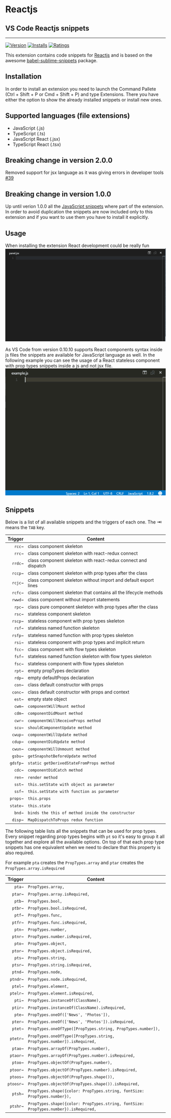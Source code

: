 # Reactjs

## VS Code Reactjs snippets

---

[![Version](https://vsmarketplacebadge.apphb.com/version/xabikos.ReactSnippets.svg)](https://marketplace.visualstudio.com/items?itemName=xabikos.ReactSnippets)
[![Installs](https://vsmarketplacebadge.apphb.com/installs/xabikos.ReactSnippets.svg)](https://marketplace.visualstudio.com/items?itemName=xabikos.ReactSnippets)
[![Ratings](https://vsmarketplacebadge.apphb.com/rating/xabikos.ReactSnippets.svg)](https://marketplace.visualstudio.com/items?itemName=xabikos.ReactSnippets)

This extension contains code snippets for [Reactjs][react] and is based on the awesome [babel-sublime-snippets][babelsublime] package.

## Installation

In order to install an extension you need to launch the Command Pallete (Ctrl + Shift + P or Cmd + Shift + P) and type Extensions.
There you have either the option to show the already installed snippets or install new ones.

## Supported languages (file extensions)

- JavaScript (.js)
- TypeScript (.ts)
- JavaScript React (.jsx)
- TypeScript React (.tsx)

## Breaking change in version 2.0.0

Removed support for jsx language as it was giving errors in developer tools [#39](https://github.com/xabikos/vscode-react/issues/39)

## Breaking change in version 1.0.0

Up until verion 1.0.0 all the [JavaScript snippets][javacript] where part of the extension. In order to avoid duplication
the snippets are now included only to this extension and if you want to use them you have to install it explicitly.

## Usage

When installing the extension React development could be really fun
![create react component](images/component.gif)

As VS Code from version 0.10.10 supports React components syntax inside js files the snippets are available for JavaScript language as well.
In the following example you can see the usage of a React stateless component with prop types snippets inside a js and not jsx file.
![create react stateless component](images/stateless.gif)

## Snippets

Below is a list of all available snippets and the triggers of each one. The **⇥** means the `TAB` key.

|  Trigger | Content                                                          |
| -------: | ---------------------------------------------------------------- |
|   `rcc→` | class component skeleton                                         |
|   `rrc→` | class component skeleton with react-redux connect                |
|  `rrdc→` | class component skeleton with react-redux connect and dispatch   |
|  `rccp→` | class component skeleton with prop types after the class         |
|  `rcjc→` | class component skeleton without import and default export lines |
|  `rcfc→` | class component skeleton that contains all the lifecycle methods |
|  `rwwd→` | class component without import statements                        |
|   `rpc→` | class pure component skeleton with prop types after the class    |
|   `rsc→` | stateless component skeleton                                     |
|  `rscp→` | stateless component with prop types skeleton                     |
|   `rsf→` | stateless named function skeleton                                |
|  `rsfp→` | stateless named function with prop types skeleton                |
|   `rsi→` | stateless component with prop types and implicit return          |
|   `fcc→` | class component with flow types skeleton                         |
|   `fsf→` | stateless named function skeleton with flow types skeleton       |
|   `fsc→` | stateless component with flow types skeleton                     |
|   `rpt→` | empty propTypes declaration                                      |
|   `rdp→` | empty defaultProps declaration                                   |
|   `con→` | class default constructor with props                             |
|  `conc→` | class default constructor with props and context                 |
|   `est→` | empty state object                                               |
|   `cwm→` | `componentWillMount method`                                      |
|   `cdm→` | `componentDidMount method`                                       |
|   `cwr→` | `componentWillReceiveProps method`                               |
|   `scu→` | `shouldComponentUpdate method`                                   |
|  `cwup→` | `componentWillUpdate method`                                     |
|  `cdup→` | `componentDidUpdate method`                                      |
|  `cwun→` | `componentWillUnmount method`                                    |
|  `gsbu→` | `getSnapshotBeforeUpdate method`                                 |
| `gdsfp→` | `static getDerivedStateFromProps method`                         |
|   `cdc→` | `componentDidCatch method`                                       |
|   `ren→` | `render method`                                                  |
|   `sst→` | `this.setState with object as parameter`                         |
|   `ssf→` | `this.setState with function as parameter`                       |
| `props→` | `this.props`                                                     |
| `state→` | `this.state`                                                     |
|   `bnd→` | `binds the this of method inside the constructor`                |
|  `disp→` | `MapDispatchToProps redux function`                              |

The following table lists all the snippets that can be used for prop types.
Every snippet regarding prop types begins with `pt` so it's easy to group it all together and explore all the available options.
On top of that each prop type snippets has one equivalent when we need to declare that this property is also required.

For example ```pta``` creates the ```PropTypes.array``` and ```ptar``` creates the ```PropTypes.array.isRequired```

| Trigger  | Content |
| -------: | ------- |
| `pta→`   | `PropTypes.array,` |
| `ptar→`  | `PropTypes.array.isRequired,` |
| `ptb→`   | `PropTypes.bool,` |
| `ptbr→`  | `PropTypes.bool.isRequired,` |
| `ptf→`   | `PropTypes.func,` |
| `ptfr→`  | `PropTypes.func.isRequired,` |
| `ptn→`   | `PropTypes.number,` |
| `ptnr→`  | `PropTypes.number.isRequired,` |
| `pto→`   | `PropTypes.object,` |
| `ptor→`  | `PropTypes.object.isRequired,` |
| `pts→`   | `PropTypes.string,` |
| `ptsr→`  | `PropTypes.string.isRequired,` |
| `ptnd→`  | `PropTypes.node,` |
| `ptndr→` | `PropTypes.node.isRequired,` |
| `ptel→`  | `PropTypes.element,` |
| `ptelr→` | `PropTypes.element.isRequired,` |
| `pti→`   | `PropTypes.instanceOf(ClassName),` |
| `ptir→`  | `PropTypes.instanceOf(ClassName).isRequired,` |
| `pte→`   | `PropTypes.oneOf(['News', 'Photos']),` |
| `pter→`  | `PropTypes.oneOf(['News', 'Photos']).isRequired,` |
| `ptet→`  | `PropTypes.oneOfType([PropTypes.string, PropTypes.number]),` |
| `ptetr→` | `PropTypes.oneOfType([PropTypes.string, PropTypes.number]).isRequired,` |
| `ptao→`  | `PropTypes.arrayOf(PropTypes.number),` |
| `ptaor→` | `PropTypes.arrayOf(PropTypes.number).isRequired,` |
| `ptoo→`  | `PropTypes.objectOf(PropTypes.number),` |
| `ptoor→` | `PropTypes.objectOf(PropTypes.number).isRequired,` |
| `ptoos→` | `PropTypes.objectOf(PropTypes.shape()),` |
| `ptoosr→`| `PropTypes.objectOf(PropTypes.shape()).isRequired,` |
| `ptsh→`  | `PropTypes.shape({color: PropTypes.string, fontSize: PropTypes.number}),` |
| `ptshr→` | `PropTypes.shape({color: PropTypes.string, fontSize: PropTypes.number}).isRequired,` |

[react]: https://facebook.github.io/react/
[babelsublime]: https://github.com/babel/babel-sublime-snippets
[javacript]: https://github.com/xabikos/vscode-javascript
